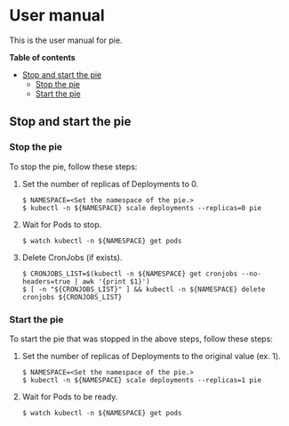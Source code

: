 User manual
===========

This is the user manual for pie.

**Table of contents**

- [Stop and start the pie](#stop-and-start-the-pie)
  - [Stop the pie](#stop-the-pie)
  - [Start the pie](#start-the-pie)

Stop and start the pie
----------------------

### Stop the pie

To stop the pie, follow these steps:

1. Set the number of replicas of Deployments to 0.
   ```console
   $ NAMESPACE=<Set the namespace of the pie.>
   $ kubectl -n ${NAMESPACE} scale deployments --replicas=0 pie
   ```
2. Wait for Pods to stop.
   ```console
   $ watch kubectl -n ${NAMESPACE} get pods
   ```
3. Delete CronJobs (if exists).
   ```console
   $ CRONJOBS_LIST=$(kubectl -n ${NAMESPACE} get cronjobs --no-headers=true | awk '{print $1}')
   $ [ -n "${CRONJOBS_LIST}" ] && kubectl -n ${NAMESPACE} delete cronjobs ${CRONJOBS_LIST}
   ```

### Start the pie

To start the pie that was stopped in the above steps, follow these steps:

1. Set the number of replicas of Deployments to the original value (ex. 1).
   ```console
   $ NAMESPACE=<Set the namespace of the pie.>
   $ kubectl -n ${NAMESPACE} scale deployments --replicas=1 pie
   ```
2. Wait for Pods to be ready.
   ```console
   $ watch kubectl -n ${NAMESPACE} get pods
   ```
